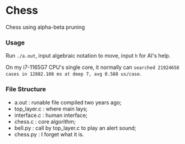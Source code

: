 # Chess
Chess using alpha-beta pruning

### Usage

Run `./a.out`, input algebraic notation to move, input `h` for AI's help.

On my i7-1165G7 CPU's single core, it normally can `searched 21924658 cases in 12882.108 ms at deep 7, avg 0.588 us/case`.

### File Structure
* a.out            : runable file compiled two years ago;
* top_layer.c      : where main lays;
* interface.c      : human interface;
* chess.c          : core algorithm;
* bell.py          : call by top_layer.c to play an alert sound;
* chess.py         : I forget what it is.
